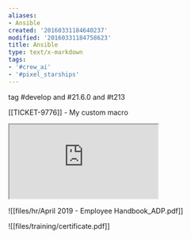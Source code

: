 ```yaml
---
aliases:
- Ansible
created: '20160331184640237'
modified: '20160331184758623'
title: Ansible
type: text/x-markdown
tags:
- '#crew_ai'
- '#pixel_starships'
---
```


tag #develop and #21.6.0 and #t213

[[TICKET-9776]] - My custom macro

<iframe src="https://www.youtube.com/embed/aJnFGMclhU8"></iframe>

![[files/hr/April 2019 - Employee Handbook_ADP.pdf]]

![[files/training/certificate.pdf]]
